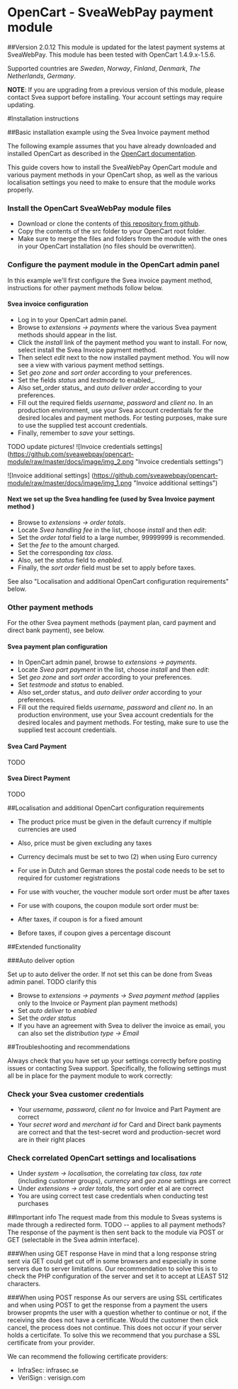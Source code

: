# OpenCart - SveaWebPay payment module 
##Version 2.0.12
This module is updated for the latest payment systems at SveaWebPay. 
This module has been tested with OpenCart 1.4.9.x-1.5.6.
 
Supported countries are
_Sweden_, _Norway_, _Finland_, _Denmark_, _The Netherlands_, _Germany_.

**NOTE**: If you are upgrading from a previous version of this module, please contact Svea support before installing. Your account settings may require updating.


#Installation instructions

##Basic installation example using the Svea Invoice payment method

The following example assumes that you have already downloaded and installed 
OpenCart as described in the [OpenCart documentation](http://docs.opencart.com/display/opencart/Installation#Installation-InstallingOpenCart).

This guide covers how to install the SveaWebPay OpenCart module and various payment methods in your OpenCart shop, as well as the various localisation settings you need to make to 
ensure that the module works properly.

### Install the OpenCart SveaWebPay module files

* Download or clone the contents of [this repository from github](https://github.com/sveawebpay/opencart-module).
* Copy the contents of the src folder to your OpenCart root folder. 
* Make sure to merge the files and folders from the module with the ones in your OpenCart installation (no files should be overwritten).

### Configure the payment module in the OpenCart admin panel
In this example we'll first configure the Svea invoice payment method, instructions for other payment methods follow below.

#### Svea invoice configuration

* Log in to your OpenCart admin panel.
* Browse to _extensions -> payments_ where the various Svea payment methods should appear in the list. 
* Click the _install_ link of the payment method you want to install. For now, select install the Svea Invoice payment method.
* Then select _edit_ next to the now installed payment method. You will now see a view with various payment method settings.
* Set _geo zone_ and _sort order_ according to your preferences.
* Set the fields _status_ and _testmode_ to enabled_.
* Also set_order status_ and _auto deliver order_ according to your preferences.
* Fill out the required fields _username, password_ and _client no_. In an production environment, use your Svea account credentials for the desired locales and payment methods. For testing purposes, make sure to use the supplied test account credentials.
* Finally, remember to _save_ your settings.

TODO update pictures!
![Invoice credentials settings] (https://github.com/sveawebpay/opencart-module/raw/master/docs/image/img_2.png "Invoice credentials settings")

![Invoice additional settings] (https://github.com/sveawebpay/opencart-module/raw/master/docs/image/img_1.png "Invoice additional settings")

#### Next we set up the Svea handling fee (used by Svea Invoice payment method )

* Browse to _extensions -> order totals_.
* Locate _Svea handling fee_ in the list, choose _install_ and then _edit_:
* Set the _order total_ field to a large number, 99999999 is recommended.
* Set the _fee_ to the amount charged.
* Set the corresponding _tax class_.
* Also, set the _status_ field to _enabled_.
* Finally, the _sort order_ field must be set to apply before taxes.

See also "Localisation and additional OpenCart configuration requirements" below.

### Other payment methods
For the other Svea payment methods (payment plan, card payment and direct bank payment), see below.

#### Svea payment plan configuration

* In OpenCart admin panel, browse to _extensions -> payments_.
* Locate _Svea part payment_ in the list, choose _install_ and then _edit_:
* Set _geo zone_ and _sort order_ according to your preferences.
* Set _testmode_ and _status_ to enabled.
* Also set_order status_ and _auto deliver order_ according to your preferences.
* Fill out the required fields _username, password_ and _client no_. In an production environment, use your Svea account credentials for the desired locales and payment methods. For testing, make sure to use the supplied test account credentials.

#### Svea Card Payment
TODO

#### Svea Direct Payment
TODO

##Localisation and additional OpenCart configuration requirements

* The product price must be given in the default currency if multiple currencies are used
* Also, price must be given excluding any taxes
* Currency decimals must be set to two (2) when using Euro currency

* For use in Dutch and German stores the postal code needs to be set to required for customer registrations

* For use with voucher, the voucher module sort order must be after taxes
* For use with coupons, the coupon module sort order must be: 
 * After taxes, if coupon is for a fixed amount
 * Before taxes, if coupon gives a percentage discount


##Extended functionality

###Auto deliver option

Set up to auto deliver the order. If not set this can be done from Sveas admin panel. TODO clarify this

* Browse to _extensions -> payments -> Svea payment method_ (applies only to the Invoice or Payment plan payment methods)
* Set _auto deliver_ to _enabled_
* Set the _order status_
* If you have an agreement with Svea to deliver the invoice as email, you can also set the _distribution type -> Email_


##Troubleshooting and recommendations

Always check that you have set up your settings correctly before posting issues or contacting Svea support. Specifically, the following settings must all be in place for the payment module to work correctly:

### Check your Svea customer credentials

* Your _username, password, client no_ for Invoice and Part Payment are correct
* Your _secret word_ and _merchant id_ for Card and Direct bank payments are correct and that the test-secret word and production-secret word are in their right places

### Check correlated OpenCart settings and localisations

* Under _system -> localisation_, the correlating _tax class, tax rate_ (including customer groups), _currency_ and _geo zone_ settings are correct 
* Under _extensions -> order totals_, the sort order et al are correct
* You are using correct test case credentials when conducting test purchases

##Important info
The request made from this module to Sveas systems is made through a redirected form. TODO -- applies to all payment methods?
The response of the payment is then sent back to the module via POST or GET (selectable in the Svea admin interface).

###When using GET response
Have in mind that a long response string sent via GET could get cut off in some browsers and especially in some servers due to server limitations. 
Our recommendation to solve this is to check the PHP configuration of the server and set it to accept at LEAST 512 characters.

###When using POST response
As our servers are using SSL certificates and when using POST to get the response from a payment the users browser propmts the user with a question whether to continue or not, if the receiving site does not have a certificate.
Would the customer then click cancel, the process does not continue.  This does not occur if your server holds a certicifate. To solve this we recommend that you purchase a SSL certificate from your provider.

We can recommend the following certificate providers:
* InfraSec:  infrasec.se
* VeriSign : verisign.com